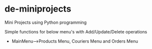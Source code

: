 # de-miniprojects
Mini Projects using Python programming

Simple functions for below menu's with Add/Update/Delete operations
 - MainMenu-->Products Menu, Couriers Menu and Orders Menu
 
